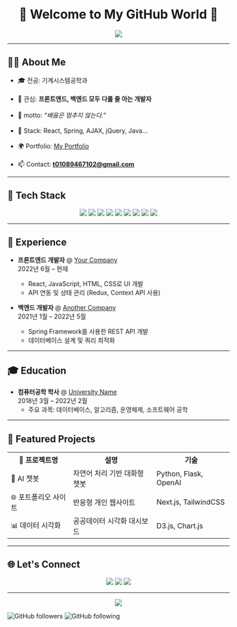 <h1 align="center">🌟 Welcome to My GitHub World 🌟</h1>

<p align="center">
  <img src="https://capsule-render.vercel.app/api?type=soft&color=gradient&height=150&section=header&text=LimJinWoo's%20GitHub&fontSize=35&fontColor=ffffff" />
</p>

---

## 🧑‍💻 About Me

- 🎓 전공: 기계시스템공학과<br><br>
- 🌱 관심: **프론트엔드, 백엔드 모두 다룰 줄 아는 개발자**<br><br>
- 💬 motto: _“배움은 멈추지 않는다.”_<br><br>
- 🧰 Stack: React, Spring, AJAX, jQuery, Java...<br><br>
- 🌍 Portfolio: [My Portfolio](https://www.notion.so/KH-17d9da80c46b808da016ede5bb9baf1a?pvs=11)<br><br>
- 📫 Contact: **t01089467102@gmail.com**

---

## 🚀 Tech Stack

<p align="center">
  <img src="https://img.shields.io/badge/HTML-E34F26?style=for-the-badge&logo=html5&logoColor=white"/>
  <img src="https://img.shields.io/badge/CSS-1572B6?style=for-the-badge&logo=css3&logoColor=white"/>
  <img src="https://img.shields.io/badge/JavaScript-F7DF1E?style=for-the-badge&logo=javascript&logoColor=black"/>
  <img src="https://img.shields.io/badge/React-61DAFB?style=for-the-badge&logo=react&logoColor=black"/>
  <img src="https://img.shields.io/badge/jQuery-0769AD?style=for-the-badge&logo=jquery&logoColor=white"/>
  <img src="https://img.shields.io/badge/AJAX-000000?style=for-the-badge&logo=ajax&logoColor=white"/>
  <img src="https://img.shields.io/badge/Java-007396?style=for-the-badge&logo=openjdk&logoColor=white"/>
  <img src="https://img.shields.io/badge/Spring-6DB33F?style=for-the-badge&logo=spring&logoColor=white"/>
  <img src="https://img.shields.io/badge/Python-3776AB?style=for-the-badge&logo=python&logoColor=white"/>
</p>

---

## 💼 Experience

- **프론트엔드 개발자** @ [Your Company](https://yourcompany.com)  
  2022년 6월 – 현재  
  - React, JavaScript, HTML, CSS로 UI 개발  
  - API 연동 및 상태 관리 (Redux, Context API 사용)

- **백엔드 개발자** @ [Another Company](https://anothercompany.com)  
  2021년 1월 – 2022년 5월  
  - Spring Framework를 사용한 REST API 개발  
  - 데이터베이스 설계 및 쿼리 최적화

---

## 🎓 Education

- **컴퓨터공학 학사** @ [University Name](https://university.com)  
  2018년 3월 – 2022년 2월  
  - 주요 과목: 데이터베이스, 알고리즘, 운영체제, 소프트웨어 공학

---

## 💎 Featured Projects

<p align="center">
  <table align="center">
    <tr>
      <th>💼 프로젝트명</th>
      <th>설명</th>
      <th>기술</th>
    </tr>
    <tr>
      <td>🤖 AI 챗봇</td>
      <td>자연어 처리 기반 대화형 챗봇</td>
      <td>Python, Flask, OpenAI</td>
    </tr>
    <tr>
      <td>🌐 포트폴리오 사이트</td>
      <td>반응형 개인 웹사이트</td>
      <td>Next.js, TailwindCSS</td>
    </tr>
    <tr>
      <td>📊 데이터 시각화</td>
      <td>공공데이터 시각화 대시보드</td>
      <td>D3.js, Chart.js</td>
    </tr>
  </table>
</p>

---

## 🌐 Let's Connect

<p align="center">
  <a href="https://linkedin.com/in/limjinwoo"><img src="https://img.shields.io/badge/LinkedIn-0077B5?logo=linkedin&style=for-the-badge" /></a>
  <a href="mailto:t01089467102@gmail.com"><img src="https://img.shields.io/badge/Gmail-D14836?logo=gmail&style=for-the-badge" /></a>
  <a href="https://www.notion.so/KH-17d9da80c46b808da016ede5bb9baf1a?pvs=11"><img src="https://img.shields.io/badge/Portfolio-Notion-black?style=for-the-badge&logo=notion" /></a>
</p>

---

<p align="center">
  <img src="https://capsule-render.vercel.app/api?type=waving&color=gradient&height=150&section=footer"/>
</p>

![GitHub followers](https://img.shields.io/github/followers/yourusername?style=social)
![GitHub following](https://img.shields.io/github/following/yourusername?style=social)
